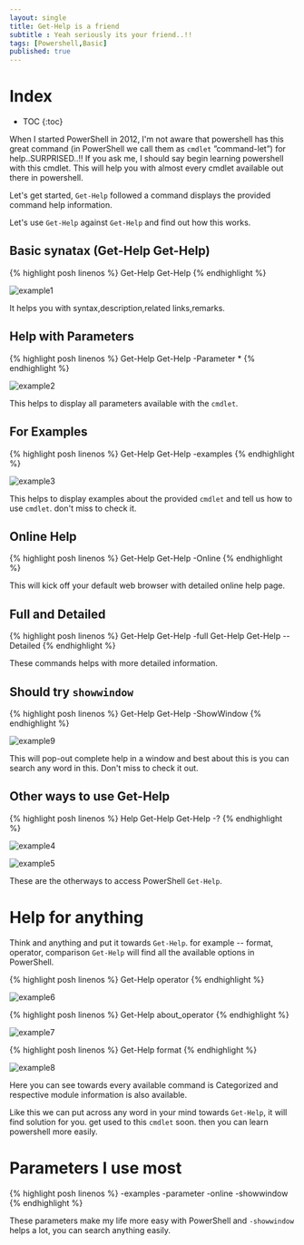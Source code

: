 ```yaml
---
layout: single
title: Get-Help is a friend
subtitle : Yeah seriously its your friend..!!
tags: [Powershell,Basic]
published: true
---
```

<!--more-->

# Index

* TOC
{:toc}

When I started PowerShell in 2012, I'm not aware that powershell has this great command (in PowerShell we call them as `cmdlet` ”command-let”) for help..SURPRISED..!! If you ask me, I should say begin learning powershell with this cmdlet. This will help you with almost every cmdlet available out there in powershell.

Let's get started, `Get-Help` followed a command displays the provided command help information.

Let's use `Get-Help` against `Get-Help` and find out how this works.

## Basic synatax (Get-Help Get-Help)

{% highlight posh linenos %}
    Get-Help Get-Help
{% endhighlight %}

![example1](/img/Posts/Gethelp/GetHelp1.PNG)

It helps you with syntax,description,related links,remarks.

## Help with Parameters

{% highlight posh linenos %}
    Get-Help Get-Help -Parameter *
{% endhighlight %}

![example2](/img/Posts/Gethelp/GetHelp2.PNG)

This helps to display all parameters available with the `cmdlet`.

## For Examples

{% highlight posh linenos %}
    Get-Help Get-Help -examples
{% endhighlight %}

![example3](/img/Posts/Gethelp/GetHelp3.PNG)

This helps to display examples about the provided `cmdlet` and tell us how to use `cmdlet`. don't miss to check it.

## Online Help

{% highlight posh linenos %}
    Get-Help Get-Help -Online
{% endhighlight %}

This will kick off your default web browser with detailed online help page.

## Full and Detailed

{% highlight posh linenos %}
    Get-Help Get-Help -full
    Get-Help Get-Help --Detailed
{% endhighlight %}

These commands helps with more detailed information.

## Should try `showwindow`

{% highlight posh linenos %}
    Get-Help Get-Help -ShowWindow
{% endhighlight %}

![example9](/img/Posts/Gethelp/GetHelp9.PNG)

This will pop-out complete help in a window and best about this is you can search any word in this.
Don't miss to check it out.

## Other ways to use Get-Help

{% highlight posh linenos %}
    Help Get-Help
    Get-Help -?
{% endhighlight %}

![example4](/img/Posts/Gethelp/GetHelp4.PNG)

![example5](/img/Posts/Gethelp/GetHelp5.PNG)

These are the otherways to access PowerShell `Get-Help`.

# Help for anything

Think and anything and put it towards `Get-Help`.
for example -- format, operator, comparison
`Get-Help` will find all the available options in PowerShell.

{% highlight posh linenos %}
    Get-Help operator
{% endhighlight %}

![example6](/img/Posts/Gethelp/GetHelp6.PNG)

{% highlight posh linenos %}
    Get-Help about_operator
{% endhighlight %}

![example7](/img/Posts/Gethelp/GetHelp7.PNG)

{% highlight posh linenos %}
    Get-Help format
{% endhighlight %}

![example8](/img/Posts/Gethelp/GetHelp8.PNG)

Here you can see towards every available command is Categorized and respective module information is also available.

Like this we can put across any word in your mind towards `Get-Help`, it will find solution for you.
get used to this `cmdlet` soon. then you can learn powershell more easily.

# Parameters I use most

{% highlight posh linenos %}
    -examples
    -parameter
    -online
    -showwindow
{% endhighlight %}

These parameters make my life more easy with PowerShell and `-showwindow` helps a lot, you can search anything easily.
